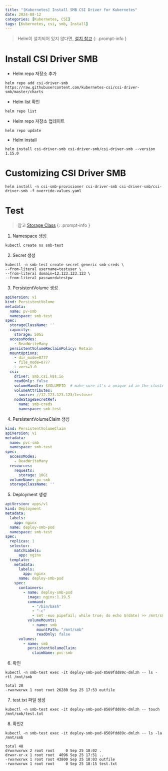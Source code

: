 ```yaml
---
title: "[Kubernetes] Install SMB CSI Driver for Kubernetes"
date: 2024-08-12
categories: [Kubernetes, CSI]
tags: [Kubernetes, csi, smb, Install]
---
```


> Helm이 설치되어 있지 않다면, [설치 참고](https://kyungryeol-yoon.github.io/posts/kubernetes-install-helm/)
{: .prompt-info }

# Install CSI Driver SMB
- Helm repo 저장소 추가
```shell
helm repo add csi-driver-smb https://raw.githubusercontent.com/kubernetes-csi/csi-driver-smb/master/charts
```

- Helm list 확인
```shell
helm repo list
```

- Helm repo 저장소 업데이트
```shell
helm repo update
```

- Helm install
```shell
helm install csi-driver-smb csi-driver-smb/csi-driver-smb --version 1.15.0
```

# Customizing CSI Driver SMB
```shell
helm install -n csi-smb-provisioner csi-driver-smb csi-driver-smb/csi-driver-smb -f override-values.yaml
```

# Test
> 참고 [Storage Class](https://github.com/kubernetes-csi/csi-driver-smb/blob/master/deploy/example/storageclass-smb.yaml)
{: .prompt-info }

1. Namespace 생성
```shell
kubectl create ns smb-test
```

2. Secret 생성
```shell
kubectl -n smb-test create secret generic smb-creds \
--from-literal username=testuser \
--from-literal domain=12.123.123.123 \
--from-literal password=testpw
```

3. PersistentVolume 생성
```yaml
apiVersion: v1
kind: PersistentVolume
metadata:
  name: pv-smb
  namespace: smb-test
spec:
  storageClassName: ''
  capacity:
    storage: 50Gi
  accessModes:
    - ReadWriteMany
  persistentVolumeReclaimPolicy: Retain
  mountOptions:
    - dir_mode=0777
    - file_mode=0777
    - vers=3.0
  csi:
    driver: smb.csi.k8s.io
    readOnly: false
    volumeHandle: $VOLUMEID  # make sure it's a unique id in the cluster
    volumeAttributes:
      source: //12.123.123.123/testuser
    nodeStageSecretRef:
      name: smb-creds
      namespace: smb-test
```

4. PersistentVolumeClaim 생성
```yaml
kind: PersistentVolumeClaim
apiVersion: v1
metadata:
  name: pvc-smb
  namespace: smb-test
spec:
  accessModes:
    - ReadWriteMany
  resources:
    requests:
      storage: 10Gi
  volumeName: pv-smb
  storageClassName: ''
```

5. Deployment 생성
```yaml
apiVersion: apps/v1
kind: Deployment
metadata:
  labels:
    app: nginx
  name: deploy-smb-pod
  namespace: smb-test
spec:
  replicas: 1
  selector:
    matchLabels:
      app: nginx
  template:
    metadata:
      labels:
        app: nginx
      name: deploy-smb-pod
    spec:
      containers:
        - name: deploy-smb-pod
          image: nginx:1.19.5
          command:
            - "/bin/bash"
            - "-c"
            - set -euo pipefail; while true; do echo $(date) >> /mnt/smb/outfile; sleep 1; done
          volumeMounts:
            - name: smb
              mountPath: "/mnt/smb"
              readOnly: false
      volumes:
        - name: smb
          persistentVolumeClaim:
            claimName: pvc-smb
```

6. 확인
```shell
kubectl -n smb-test exec -it deploy-smb-pod-8569fdd89c-dmlzh -- ls -rtl /mnt/smb

total 28
-rwxrwxrwx 1 root root 26280 Sep 25 17:53 outfile
```

7. test.txt 파일 생성
```shell
kubectl -n smb-test exec -it deploy-smb-pod-8569fdd89c-dmlzh -- touch /mnt/smb/test.txt
```

8. 확인2
```shell
kubectl -n smb-test exec -it deploy-smb-pod-8569fdd89c-dmlzh -- ls -la /mnt/smb

total 48
drwxrwxrwx 2 root root     0 Sep 25 18:02 .
drwxr-xr-x 1 root root  4096 Sep 25 17:51 ..
-rwxrwxrwx 1 root root 43800 Sep 25 18:03 outfile
-rwxrwxrwx 1 root root     0 Sep 25 18:15 test.txt
```
